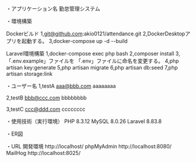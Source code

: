 ・アプリケーション名
勤怠管理システム

・環境構築

Dockerビルド
1,git@github.com:akio0121/attendance.git
2,DockerDesktopアプリを起動する。
3,docker-compose up -d --build

Laravel環境構築
1,docker-compose exec php bash
2,composer install
3,「.env.example」ファイルを 「.env」ファイルに命名を変更する。
4,php artisan key:generate
5,php artisan migrate
6,php artisan db:seed
7,php artisan storage:link

・ユーザー名
1,testA
  aaa@bbb.com
  aaaaaaaa

2,testB
  bbb@ccc.com
  bbbbbbbb

3,testC
  ccc@ddd.com
  cccccccc

・使用技術（実行環境）
PHP 8.3.12
MySQL 8.0.26
Laravel 8.83.8


・ER図


・URL
開発環境 http://localhost/
phpMyAdmin http://localhost:8080/
MailHog http://localhost:8025/
